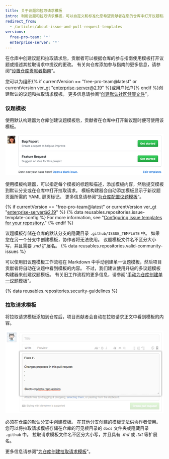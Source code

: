 ```yaml
---
title: 关于议题和拉取请求模板
intro: 利用议题和拉取请求模板，可以自定义和标准化您希望贡献者在您的仓库中打开议题和拉取请求时加入的信息。
redirect_from:
  - /articles/about-issue-and-pull-request-templates
versions:
  free-pro-team: '*'
  enterprise-server: '*'
---
```


在仓库中创建议题和拉取请求后，贡献者可以根据仓库的参与指南使用模板打开议题或描述其拉取请求中提议的更改。 有关向仓库添加参与指南的更多信息，请参阅“[设置仓库贡献者指南](/articles/setting-guidelines-for-repository-contributors)”。

您可以为组织{% if currentVersion == "free-pro-team@latest" or currentVersion ver_gt "enterprise-server@2.19" %}或用户帐户{% endif %}创建默认的议题和拉取请求模板。 更多信息请参阅“[创建默认社区健康文件](/github/building-a-strong-community/creating-a-default-community-health-file)”。

### 议题模板

使用默认构建器为仓库创建议题模板后，贡献者在仓库中打开新议题时便可使用该模板。

![显示议题模板选项的新议题页面](/assets/images/help/issues/new-issue-page-with-multiple-templates.png)

使用模板构建器，可以指定每个模板的标题和描述，添加模板内容，然后提交模板到默认分支或在仓库中打开拉取请求。 模板构建器会自动添加模板显示于新议题页面所需的 YAML 扉页标记。 更多信息请参阅“[为仓库配置议题模板](/articles/configuring-issue-templates-for-your-repository)”。

{% if currentVersion == "free-pro-team@latest" or currentVersion ver_gt "enterprise-server@2.19" %}
{% data reusables.repositories.issue-template-config %} For more information, see "[Configuring issue templates for your repository](/github/building-a-strong-community/configuring-issue-templates-for-your-repository#configuring-the-template-chooser)."
{% endif %}

议题模板存储在仓库的默认分支的隐藏目录 `.github/ISSUE_TEMPLATE` 中。 如果您在另一个分支中创建模板，协作者将无法使用。 议题模板文件名不区分大小写，并且需要 *.md* 扩展名。 {% data reusables.repositories.valid-community-issues %}

可以使用旧议题模板工作流程在 Markdown 中手动创建单一议题模板，然后项目贡献者将自动在议题中看到模板的内容。 不过，我们建议使用升级的多议题模板构建器来创建议题模板。 有关旧工作流程的更多信息，请参阅"[手动为仓库创建单一议题模板](/articles/manually-creating-a-single-issue-template-for-your-repository)"。

{% data reusables.repositories.security-guidelines %}

### 拉取请求模板

将拉取请求模板添加到仓库后，项目贡献者会自动在拉取请求正文中看到模板的内容。

![示例拉取请求模板](/assets/images/help/pull_requests/pr-template-sample.png)

必须在仓库的默认分支中创建模板。 在其他分支创建的模板无法供协作者使用。 您可以将拉取请求模板存储在仓库的可见根目录的 `docs` 文件夹或隐藏目录 `.github` 中。 拉取请求模板文件名不区分大小写，并且具有 *.md* 或 *.txt* 等扩展名。

更多信息请参阅"[为仓库创建拉取请求模板](/articles/creating-a-pull-request-template-for-your-repository)"。
